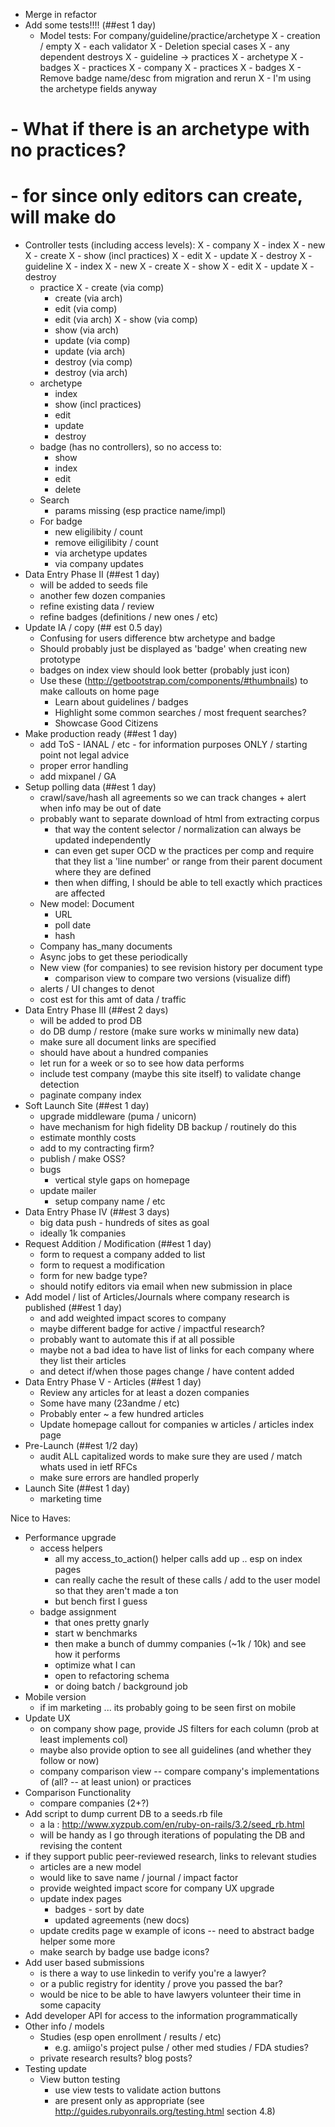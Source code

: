 - Merge in refactor
- Add some tests!!!! (##est 1 day)
  - Model tests: For company/guideline/practice/archetype
    X - creation / empty
    X - each validator
X    - Deletion special cases
X      - any dependent destroys
X        - guideline -> practices
X        - archetype
X          - badges
X          - practices
X        - company
X          - practices
X          - badges
X  - Remove badge name/desc from migration and rerun
X    - I'm using the archetype fields anyway
#  - What if there is an archetype with no practices?
#     - for since only editors can create, will make do
  - Controller tests (including access levels):
X    - company
X      - index
X      - new
X      - create
X      - show (incl practices)
X      - edit
X      - update
X      - destroy
X    - guideline
X      - index
X      - new
X      - create
X      - show
X      - edit
X      - update
X      - destroy      
    - practice
X      - create (via comp)
      - create (via arch)
      - edit (via comp)
      - edit (via arch)
X      - show (via comp)
      - show (via arch)
      - update (via comp)
      - update (via arch)
      - destroy (via comp)
      - destroy (via arch)
    - archetype
      - index
      - show (incl practices)
      - edit
      - update
      - destroy
    - badge (has no controllers), so no access to:
      - show
      - index
      - edit
      - delete
    - Search
      - params missing (esp practice name/impl)
    - For badge
      - new eligilibity / count
      - remove eiligilibity / count
      - via archetype updates
      - via company updates
- Data Entry Phase II (##est 1 day)
  - will be added to seeds file
  - another few dozen companies
  - refine existing data / review
  - refine badges (definitions / new ones / etc)
- Update IA / copy (## est 0.5 day)
  - Confusing for users difference btw archetype and badge
  - Should probably just be displayed as 'badge' when creating new prototype
  - badges on index view should look better (probably just icon)
  - Use these (http://getbootstrap.com/components/#thumbnails) to make callouts on home page
    - Learn about guidelines / badges
    - Highlight some common searches / most frequent searches?
    - Showcase Good Citizens
- Make production ready (##est 1 day)
  - add ToS - IANAL / etc - for information purposes ONLY / starting point not legal advice
  - proper error handling
  - add mixpanel / GA
- Setup polling data (##est 1 day)
  - crawl/save/hash all agreements so we can track changes + alert when info may be out of date
  - probably want to separate download of html from extracting corpus
    - that way the content selector / normalization can always be updated independently
    - can even get super OCD w the practices per comp and require that they list a 'line number' or range from their parent document where they are defined
    - then when diffing, I should be able to tell exactly which practices are affected
  - New model: Document
    - URL
    - poll date
    - hash
  - Company has_many documents
  - Async jobs to get these periodically
  - New view (for companies) to see revision history per document type
    - comparison view to compare two versions (visualize diff)
  - alerts  / UI changes to denot
  - cost est for this amt of data / traffic
- Data Entry Phase III (##est 2 days)
  - will be added to prod DB
  - do DB dump / restore (make sure works w minimally new data)
  - make sure all document links are specified
  - should have about a hundred companies
  - let run for a week or so to see how data performs
  - include test company (maybe this site itself) to validate change detection
  - paginate company index
- Soft Launch Site (##est 1 day)
  - upgrade middleware (puma / unicorn)
  - have mechanism for high fidelity DB backup / routinely do this
  - estimate monthly costs
  - add to my contracting firm?
  - publish / make OSS?
  - bugs
    - vertical style gaps on homepage
  - update mailer
    - setup company name / etc
- Data Entry Phase IV (##est 3 days)
  - big data push - hundreds of sites as goal
  - ideally 1k companies
- Request Addition / Modification (##est 1 day)
  - form to request a company added to list
  - form to request a modification
  - form for new badge type?
  - should notify editors via email when new submission in place
- Add model / list of Articles/Journals where company research is published (##est 1 day)
  - and add weighted impact scores to company
  - maybe different badge for active / impactful research?
  - probably want to automate this if at all possible
  - maybe not a bad idea to have list of links for each company where they list their articles
  - and detect if/when those pages change / have content added
- Data Entry Phase V - Articles (##est 1 day)
  - Review any articles for at least a dozen companies
  - Some have many (23andme / etc)
  - Probably enter ~ a few hundred articles
  - Update homepage callout for companies w articles / articles index page
- Pre-Launch (##est 1/2 day)
  - audit ALL capitalized words to make sure they are used / match whats used in ietf RFCs
  - make sure errors are handled properly
- Launch Site (##est 1 day)
  - marketing time


Nice to Haves:

- Performance upgrade
  - access helpers
    - all my access_to_action() helper calls add up .. esp on index pages
    - can really cache the result of these calls / add to the user model so that they aren't made a ton
    - but bench first I guess
  - badge assignment
    - that ones pretty gnarly
    - start w benchmarks
    - then make a bunch of dummy companies (~1k / 10k) and see how it performs
    - optimize what I can
    - open to refactoring schema
    - or doing batch / background job
- Mobile version
  - if im marketing ... its probably going to be seen first on mobile
- Update UX
  - on company show page, provide JS filters for each column (prob at least implements col)
  - maybe also provide option to see all guidelines (and whether they follow or now)
  - company comparison view -- compare company's implementations of (all? -- at least union) or practices
- Comparison Functionality
  - compare companies (2+?)
- Add script to dump current DB to a seeds.rb file
  - a la : http://www.xyzpub.com/en/ruby-on-rails/3.2/seed_rb.html
  - will be handy as I go through iterations of populating the DB and revising the content
- if they support public peer-reviewed research, links to relevant studies
  - articles are a new model
  - would like to save name / journal / impact factor
  - provide weighted impact score for company
UX upgrade
  - update index pages
    - badges - sort by date
    - updated agreements (new docs)
  - update credits page w example of icons -- need to abstract badge helper some more
  - make search by badge use badge icons?
- Add user based submissions
  - is there a way to use linkedin to verify you're a lawyer?
  - or a public registry for identity / prove you passed the bar?
  - would be nice to be able to have lawyers volunteer their time in some capacity
- Add developer API for access to the information programmatically
- Other info / models
  - Studies (esp open enrollment / results / etc)
    - e.g. amiigo's project pulse / other med studies / FDA studies?
  - private research results? blog posts?
- Testing update
    - View button testing
      - use view tests to validate action buttons
      - are present only as appropriate (see http://guides.rubyonrails.org/testing.html section 4.8)
